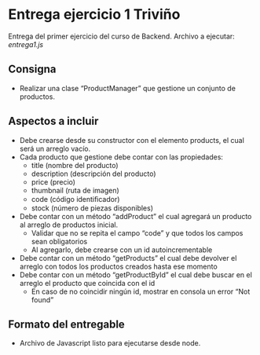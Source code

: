 # Entrega ejercicio 1 Triviño

Entrega del primer ejercicio del curso de Backend. Archivo a ejecutar: *entrega1.js*

## Consigna

- Realizar una clase “ProductManager” que gestione un conjunto de productos.

## Aspectos a incluir

- Debe crearse desde su constructor con el
elemento products, el cual será un arreglo vacío.
- Cada producto que gestione debe contar con las propiedades:
    - title (nombre del producto)
    - description (descripción del producto)
    - price (precio)
    - thumbnail (ruta de imagen)
    - code (código identiﬁcador)
    - stock (número de piezas disponibles) 
- Debe contar con un método “addProduct” el cual agregará un producto al arreglo de productos inicial.
    - Validar que no se repita el campo “code” y que todos los campos sean obligatorios
    - Al agregarlo, debe crearse con un id autoincrementable
- Debe contar con un método “getProducts” el cual debe devolver el arreglo con todos los productos creados hasta ese momento
- Debe contar con un método “getProductById” el cual debe buscar en el arreglo el producto que coincida con el id
    - En caso de no coincidir ningún id, mostrar en consola un error “Not found”

## Formato del entregable
- Archivo de Javascript listo para ejecutarse desde node.